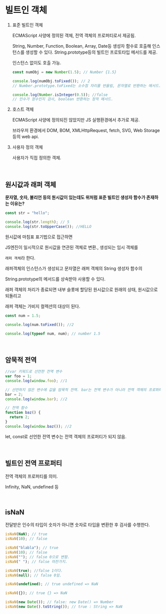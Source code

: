 # 빌트인 객체

1. 표준 빌트인 객체

   ECMAScript 사양에 정의된 객체, 전역 객체의 프로퍼티로서 제공됨.

   String, Number, Function, Boolean, Array, Date등 생성자 함수로 호출해 인스턴스를 생성할 수 있다. String.prototype등의 빌트인 프로토타입 메서드를 제공.

   인스턴스 없이도 호출 가능.

   ```js
   const numObj = new Number(1.5); // Number {1.5}

   console.log(numObj.toFixed()); // 2
   // Number.prototype.toFixed는 소수점 자리를 반올림, 문자열로 반환하는 메서드.

   console.log(Number.isInteger(0.5)); //false
   // 인수가 정수인지 검사, boolean 반환하는 정적 메서드.
   ```

2. 호스트 객체

   ECMAScript 사양에 정의되진 않았지만 JS 실행환경에서 추가로 제공.

   브라우저 환경에서 DOM, BOM, XMLHttpRequest, fetch, SVG, Web Storage 등의 web api.

3. 사용자 정의 객체

   사용자가 직접 정의한 객체.

<br>

## 원시값과 래퍼 객체

**문자열, 숫자, 불리언 등의 원시값이 있는데도 위처럼 표준 빌트인 생성자 함수가 존재하는 이유는?**

```js
const str = "hello";

console.log(str.length); // 5
console.log(str.toUpperCase()); //HELLO
```

원시값에 마침표 표기법으로 접근하면

JS엔진이 일시적으로 원시값을 연관된 객체로 변환., 생성되는 임시 객체를

`래퍼 객체`라 한다.

래퍼객체의 인스턴스가 생성되고 문자열은 래퍼 객체의 String 생성자 함수의

String.prototype의 메서드를 상속받아 사용할 수 있다.

래퍼 객체의 처리가 종료되면 내부 슬롯에 할당된 원시값으로 원래의 상태, 원시값으로 되돌리고

래퍼 객체는 가비지 컬렉션의 대상이 된다.

```js
const num = 1.5;

console.log(num.toFixed()); //2

console.log(typeof num, num); // number 1.5
```

<br>

## 암묵적 전역

```js
//var 키워드로 선언한 전역 변수
var foo = 1;
console.log(window.foo); //1

// 선언하지 않은 변수에 값을 암묵적 전역. bar는 전역 변수가 아니라 전역 객체의 프로퍼티다.
bar = 2;
console.log(window.bar); //2

// 전역 함수
function baz() {
  return 2;
}
console.log(window.baz()); //2
```

let, const로 선언한 전역 변수는 전역 객체의 프로퍼티가 되지 않음.

<br>

## 빌트인 전역 프로퍼티

전역 객체의 프로퍼티를 의미.

Infinity, NaN, undefined 등

<br>

## isNaN

전달받은 인수의 타입이 숫자가 아니면 숫자로 타입을 변환한 후 검사를 수행한다.

```js
isNaN(NaN); // true
isNaN(10); // false

isNaN("blabla"); // true
isNaN(10); // false
isNaN(""); // false 0으로 변함.
isNaN(" "); // false 마찬가지.

isNaN(true); //false 1이다.
isNaN(null); // false 0임.

isNaN(undefined); // true undefined => NaN

isNaN({}); // true {} => NaN

isNaN(new Date()); // false: new Date() => Number
isNaN(new Date().toString()); // true : String => NaN
```

